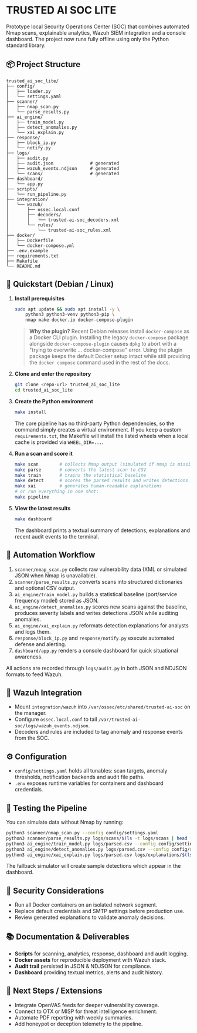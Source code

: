 # TRUSTED AI SOC LITE

Prototype local Security Operations Center (SOC) that combines automated Nmap scans, explainable analytics, Wazuh SIEM integration and a console dashboard. The project now runs fully offline using only the Python standard library.

## 📦 Project Structure

```
trusted_ai_soc_lite/
├── config/
│   ├── loader.py
│   └── settings.yaml
├── scanner/
│   ├── nmap_scan.py
│   └── parse_results.py
├── ai_engine/
│   ├── train_model.py
│   ├── detect_anomalies.py
│   └── xai_explain.py
├── response/
│   ├── block_ip.py
│   └── notify.py
├── logs/
│   ├── audit.py
│   ├── audit.json              # generated
│   ├── wazuh_events.ndjson     # generated
│   └── scans/                  # generated
├── dashboard/
│   └── app.py
├── scripts/
│   └── run_pipeline.py
├── integration/
│   └── wazuh/
│       ├── ossec.local.conf
│       ├── decoders/
│       │   └── trusted-ai-soc_decoders.xml
│       └── rules/
│           └── trusted-ai-soc_rules.xml
├── docker/
│   ├── Dockerfile
│   └── docker-compose.yml
├── .env.example
├── requirements.txt
├── Makefile
└── README.md
```

## 🚀 Quickstart (Debian / Linux)

1. **Install prerequisites**

   ```bash
   sudo apt update && sudo apt install -y \
       python3 python3-venv python3-pip \
       nmap make docker.io docker-compose-plugin
   ```

   > **Why the plugin?**
   > Recent Debian releases install `docker-compose` as a Docker CLI plugin. Installing
   > the legacy `docker-compose` package alongside `docker-compose-plugin` causes `dpkg`
   > to abort with a "trying to overwrite ... docker-compose" error. Using the plugin
   > package keeps the default Docker setup intact while still providing the
   > `docker compose` command used in the rest of the docs.

2. **Clone and enter the repository**

   ```bash
   git clone <repo-url> trusted_ai_soc_lite
   cd trusted_ai_soc_lite
   ```

3. **Create the Python environment**

   ```bash
   make install
   ```

   The core pipeline has no third-party Python dependencies, so the command simply creates a virtual environment. If you keep a custom `requirements.txt`, the Makefile will install the listed wheels when a local cache is provided via `WHEEL_DIR=...`.

4. **Run a scan and score it**

   ```bash
   make scan        # collects Nmap output (simulated if nmap is missing)
   make parse       # converts the latest scan to CSV
   make train       # trains the statistical baseline
   make detect      # scores the parsed results and writes detections JSON
   make xai         # generates human-readable explanations
   # or run everything in one shot:
   make pipeline
   ```

5. **View the latest results**

   ```bash
   make dashboard
   ```

   The dashboard prints a textual summary of detections, explanations and recent audit events to the terminal.

## 🔄 Automation Workflow

1. `scanner/nmap_scan.py` collects raw vulnerability data (XML or simulated JSON when Nmap is unavailable).
2. `scanner/parse_results.py` converts scans into structured dictionaries and optional CSV output.
3. `ai_engine/train_model.py` builds a statistical baseline (port/service frequency model) stored as JSON.
4. `ai_engine/detect_anomalies.py` scores new scans against the baseline, produces severity labels and writes detections JSON while auditing anomalies.
5. `ai_engine/xai_explain.py` reformats detection explanations for analysts and logs them.
6. `response/block_ip.py` and `response/notify.py` execute automated defense and alerting.
7. `dashboard/app.py` renders a console dashboard for quick situational awareness.

All actions are recorded through `logs/audit.py` in both JSON and NDJSON formats to feed Wazuh.

## 📑 Wazuh Integration

- Mount `integration/wazuh` into `/var/ossec/etc/shared/trusted-ai-soc` on the manager.
- Configure `ossec.local.conf` to tail `/var/trusted-ai-soc/logs/wazuh_events.ndjson`.
- Decoders and rules are included to tag anomaly and response events from the SOC.

## ⚙️ Configuration

- `config/settings.yaml` holds all tunables: scan targets, anomaly thresholds, notification backends and audit file paths.
- `.env` exposes runtime variables for containers and dashboard credentials.

## 🧪 Testing the Pipeline

You can simulate data without Nmap by running:

```bash
python3 scanner/nmap_scan.py --config config/settings.yaml
python3 scanner/parse_results.py logs/scans/$(ls -t logs/scans | head -n1) --output logs/parsed.csv
python3 ai_engine/train_model.py logs/parsed.csv --config config/settings.yaml
python3 ai_engine/detect_anomalies.py logs/parsed.csv --config config/settings.yaml
python3 ai_engine/xai_explain.py logs/parsed.csv logs/explanations/$(ls -t logs/explanations/detections_*.json | head -n1) --config config/settings.yaml
```

The fallback simulator will create sample detections which appear in the dashboard.

## 🔐 Security Considerations

- Run all Docker containers on an isolated network segment.
- Replace default credentials and SMTP settings before production use.
- Review generated explanations to validate anomaly decisions.

## 📚 Documentation & Deliverables

- **Scripts** for scanning, analytics, response, dashboard and audit logging.
- **Docker assets** for reproducible deployment with Wazuh stack.
- **Audit trail** persisted in JSON & NDJSON for compliance.
- **Dashboard** providing textual metrics, alerts and audit history.

## 🧭 Next Steps / Extensions

- Integrate OpenVAS feeds for deeper vulnerability coverage.
- Connect to OTX or MISP for threat intelligence enrichment.
- Automate PDF reporting with weekly summaries.
- Add honeypot or deception telemetry to the pipeline.
